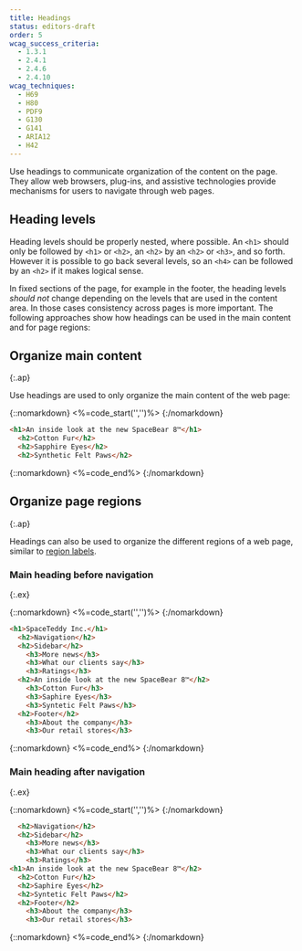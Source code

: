 ```yaml
---
title: Headings
status: editors-draft
order: 5
wcag_success_criteria:
  - 1.3.1
  - 2.4.1
  - 2.4.6
  - 2.4.10
wcag_techniques:
  - H69
  - H80
  - PDF9
  - G130
  - G141
  - ARIA12
  - H42
---
```


Use headings to communicate organization of the content on the page. They allow web browsers, plug-ins, and assistive technologies provide mechanisms for users to navigate through web pages.

## Heading levels

Heading levels should be properly nested, where possible. An `<h1>` should only be followed by `<h1>` or `<h2>`, an `<h2>` by an `<h2>` or `<h3>`, and so forth. However it is possible to go back several levels, so an `<h4>` can be followed by an `<h2>` if it makes logical sense.

In fixed sections of the page, for example in the footer, the heading levels _should not_ change depending on the levels that are used in the content area. In those cases consistency across pages is more important. The following approaches show how headings can be used in the main content and for page regions:

## Organize main content
{:.ap}

Use headings are used to only organize the main content of the web page:

{::nomarkdown}
<%=code_start('','')%>
{:/nomarkdown}

~~~html
<h1>An inside look at the new SpaceBear 8™</h1>
  <h2>Cotton Fur</h2>
  <h2>Sapphire Eyes</h2>
  <h2>Synthetic Felt Paws</h2>
~~~

{::nomarkdown}
<%=code_end%>
{:/nomarkdown}

## Organize page regions
{:.ap}

Headings can also be used to organize the different regions of a web page, similar to [region labels](labels.html).

### Main heading before navigation
{:.ex}

{::nomarkdown}
<%=code_start('','')%>
{:/nomarkdown}

~~~html
<h1>SpaceTeddy Inc.</h1>
  <h2>Navigation</h2>
  <h2>Sidebar</h2>
    <h3>More news</h3>
    <h3>What our clients say</h3>
    <h3>Ratings</h3>
  <h2>An inside look at the new SpaceBear 8™</h2>
    <h3>Cotton Fur</h3>
    <h3>Saphire Eyes</h3>
    <h3>Syntetic Felt Paws</h3>
  <h2>Footer</h2>
    <h3>About the company</h3>
    <h3>Our retail stores</h3>
~~~

{::nomarkdown}
<%=code_end%>
{:/nomarkdown}

### Main heading after navigation
{:.ex}

{::nomarkdown}
<%=code_start('','')%>
{:/nomarkdown}

~~~html
  <h2>Navigation</h2>
  <h2>Sidebar</h2>
    <h3>More news</h3>
    <h3>What our clients say</h3>
    <h3>Ratings</h3>
<h1>An inside look at the new SpaceBear 8™</h2>
  <h2>Cotton Fur</h2>
  <h2>Saphire Eyes</h2>
  <h2>Syntetic Felt Paws</h2>
  <h2>Footer</h2>
    <h3>About the company</h3>
    <h3>Our retail stores</h3>
~~~

{::nomarkdown}
<%=code_end%>
{:/nomarkdown}
